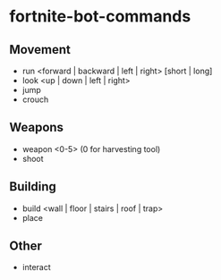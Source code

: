 # fortnite-bot-commands

## Movement
- run <forward | backward | left | right> [short | long]
- look <up | down | left | right>
- jump
- crouch

## Weapons
- weapon <0-5> (0 for harvesting tool)
- shoot

## Building
- build <wall | floor | stairs | roof | trap>
- place

## Other
- interact
